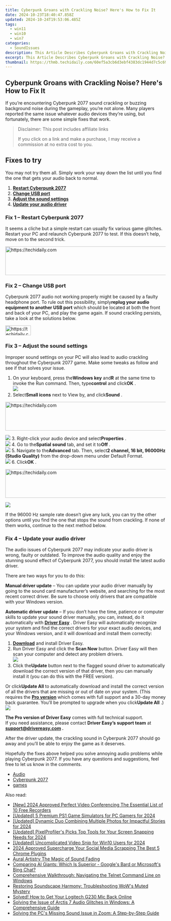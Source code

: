 ```yaml
---
title: Cyberpunk Groans with Crackling Noise? Here's How to Fix It
date: 2024-10-23T18:40:47.858Z
updated: 2024-10-24T19:53:06.485Z
tags:
  - win11
  - win10
  - win7
categories:
  - SoundIssues
description: This Article Describes Cyberpunk Groans with Crackling Noise? Here's How to Fix It
excerpt: This Article Describes Cyberpunk Groans with Crackling Noise? Here's How to Fix It
thumbnail: https://thmb.techidaily.com/60ef5a3cb6d3ebf4383dc1944d7c5c6920d92b79ffebc24b472a5709fccd0d23.jpg
---
```


## Cyberpunk Groans with Crackling Noise? Here's How to Fix It

If you’re encountering Cyberpunk 2077 sound crackling or buzzing background noise during the gameplay, you’re not alone. Many players reported the same issue whatever audio devices they’re using, but fortunately, there are some simple fixes that work.

>  Disclaimer: This post includes affiliate links
>
>  If you click on a link and make a purchase, I may receive a commission at no extra cost to you.
>

## Fixes to try

 You may not try them all. Simply work your way down the list until you find the one that gets your audio back to normal.

1. **[Restart Cyberpunk 2077](https://tools.techidaily.com/drivereasy/download/)**
2. **[Change USB port](https://tools.techidaily.com/drivereasy/download/)**
3. **[Adjust the sound settings](https://tools.techidaily.com/drivereasy/download/)**
4. **[Update your audio driver](https://tools.techidaily.com/drivereasy/download/)**

### Fix 1 – Restart Cyberpunk 2077

 It seems a cliche but a simple restart can usually fix various game glitches. Restart your PC and relaunch Cyberpunk 2077 to test. If this doesn’t help, move on to the second trick.

<!-- affiliate ads begin -->
<a href="https://aligracehair.sjv.io/c/5597632/2027181/19272" target="_top" id="2027181">
  <img src="//a.impactradius-go.com/display-ad/19272-2027181" border="0" alt="https://techidaily.com" width="728" height="90"/>
</a>
<img height="0" width="0" src="https://aligracehair.sjv.io/i/5597632/2027181/19272" style="position:absolute;visibility:hidden;" border="0" />
<!-- affiliate ads end -->

### Fix 2 – Change USB port

 Cyberpunk 2077 audio not working properly might be caused by a faulty headphone port. To rule out this possibility, simply**replug your audio equipment to another USB port** which should be located at both the front and back of your PC, and play the game again. If sound crackling persists, take a look at the solutions below.

<!-- affiliate ads begin -->
<a href="https://25home.pxf.io/c/5597632/2148634/16836" target="_top" id="2148634">
  <img src="//a.impactradius-go.com/display-ad/16836-2148634" border="0" alt="https://techidaily.com" width="80" height="31"/>
</a>
<img height="0" width="0" src="https://25home.pxf.io/i/5597632/2148634/16836" style="position:absolute;visibility:hidden;" border="0" />
<!-- affiliate ads end -->

### Fix 3 – Adjust the sound settings

 Improper sound settings on your PC will also lead to audio crackling throughout the Cyberpunk 2077 game. Make some tweaks as follow and see if that solves your issue.

1. On your keyboard, press the**Windows key** and**R** at the same time to invoke the Run command. Then, type**control** and click**OK** .  
![](https://images.drivereasy.com/wp-content/uploads/2020/12/1-3.jpg)
2. Select**Small icons** next to View by, and click**Sound** .  

<!-- affiliate ads begin -->
<a href="https://unicoeye.pxf.io/c/5597632/2134240/18498" target="_top" id="2134240">
  <img src="//a.impactradius-go.com/display-ad/18498-2134240" border="0" alt="https://techidaily.com" width="540" height="90"/>
</a>
<img height="0" width="0" src="https://unicoeye.pxf.io/i/5597632/2134240/18498" style="position:absolute;visibility:hidden;" border="0" />
<!-- affiliate ads end -->

![](https://images.drivereasy.com/wp-content/uploads/2020/12/2-5.jpg)
3. Right-click your audio device and select**Properties** .  
![](https://images.drivereasy.com/wp-content/uploads/2020/12/3-6.jpg)
4. Go to the**Spatial sound** tab, and set it to**Off** .  
![](https://images.drivereasy.com/wp-content/uploads/2020/12/4.jpg)
5. Navigate to the**Advanced** tab. Then, select**2 channel, 16 bit, 96000Hz (Studio Quality)** from the drop-down menu under Default Format.  
![](https://images.drivereasy.com/wp-content/uploads/2020/12/5.jpg)
6. Click**OK** .  

<!-- affiliate ads begin -->
<a href="https://ephamedtechinc.pxf.io/c/5597632/2136616/26400" target="_top" id="2136616">
  <img src="//a.impactradius-go.com/display-ad/26400-2136616" border="0" alt="https://techidaily.com" width="728" height="90"/>
</a>
<img height="0" width="0" src="https://ephamedtechinc.pxf.io/i/5597632/2136616/26400" style="position:absolute;visibility:hidden;" border="0" />
<!-- affiliate ads end -->

![](https://images.drivereasy.com/wp-content/uploads/2020/12/7-1.jpg)

 If the 96000 Hz sample rate doesn’t give any luck, you can try the other options until you find the one that stops the sound from crackling. If none of them works, continue to the next method below.

### Fix 4 – Update your audio driver

 The audio issues of Cyberpunk 2077 may indicate your audio driver is wrong, faulty or outdated. To improve the audio quality and enjoy the stunning sound effect of Cyberpunk 2077, you should install the latest audio driver.

There are two ways for you to do this:

**Manual driver update** – You can update your audio driver manually by going to the sound card manufacturer’s website, and searching for the most recent correct driver. Be sure to choose only drivers that are compatible with your Windows version.

**Automatic driver update** – If you don’t have the time, patience or computer skills to update your sound driver manually, you can, instead, do it automatically with **[Driver Easy](https://tools.techidaily.com/drivereasy/download/)**  . Driver Easy will automatically recognize your system and find the correct drivers for your exact audio devices, and your Windows version, and it will download and install them correctly:

1. **[Download](https://tools.techidaily.com/drivereasy/download/)**  and install Driver Easy.
2. Run Driver Easy and click the **Scan Now** button. Driver Easy will then scan your computer and detect any problem drivers.  
![](https://images.drivereasy.com/wp-content/uploads/2020/12/de-1-1.jpg)
3. Click the**Update** button next to the flagged sound driver to automatically download the correct version of that driver, then you can manually install it (you can do this with the FREE version).  

 Or click**Update All** to automatically download and install the correct version of all the drivers that are missing or out of date on your system. (This requires the **[Pro version](https://tools.techidaily.com/drivereasy/download/)**  which comes with full support and a 30-day money back guarantee. You’ll be prompted to upgrade when you click**Update All** .)  
![](https://images.drivereasy.com/wp-content/uploads/2020/12/3-2-2.jpg)

**The Pro version of Driver Easy** comes with full technical support.  
 If you need assistance, please contact **Driver Easy’s support team** at **[support@drivereasy.com](https://tools.techidaily.com/drivereasy/download/) .**

 After the driver update, the crackling sound in Cyberpunk 2077 should go away and you’ll be able to enjoy the game as it deserves.

 Hopefully the fixes above helped you solve annoying audio problems while playing Cyberpunk 2077\. If you have any questions and suggestions, feel free to let us know in the comments.

* [Audio](https://tools.techidaily.com/drivereasy/download/)
* [Cyberpunk 2077](https://tools.techidaily.com/drivereasy/download/)
* [games](https://tools.techidaily.com/drivereasy/download/)

<ins class="adsbygoogle"
     style="display:block"
     data-ad-format="autorelaxed"
     data-ad-client="ca-pub-7571918770474297"
     data-ad-slot="1223367746"></ins>

<ins class="adsbygoogle"
     style="display:block"
     data-ad-client="ca-pub-7571918770474297"
     data-ad-slot="8358498916"
     data-ad-format="auto"
     data-full-width-responsive="true"></ins>

<span class="atpl-alsoreadstyle">Also read:</span>
<div><ul>
<li><a href="https://screen-activity-recording.techidaily.com/new-2024-approved-perfect-video-conferencing-the-essential-list-of-10-free-recorders/"><u>[New] 2024 Approved Perfect Video Conferencing The Essential List of 10 Free Recorders</u></a></li>
<li><a href="https://screen-recording.techidaily.com/updated-5-premium-ps1-game-simulators-for-pc-gamers-for-2024/"><u>[Updated] 5 Premium PS1 Game Simulators for PC Gamers for 2024</u></a></li>
<li><a href="https://instagram-videos.techidaily.com/updated-dynamic-duo-combining-multiple-photos-for-impactful-stories-for-2024/"><u>[Updated] Dynamic Duo Combining Multiple Photos for Impactful Stories for 2024</u></a></li>
<li><a href="https://remote-screen-capture.techidaily.com/updated-pixelprofilers-picks-top-tools-for-your-screen-snapping-needs-for-2024/"><u>[Updated] PixelProfiler's Picks Top Tools for Your Screen Snapping Needs for 2024</u></a></li>
<li><a href="https://screen-video-capture.techidaily.com/updated-uncomplicated-video-snip-for-win10-users-for-2024/"><u>[Updated] Uncomplicated Video Snip for Win10 Users for 2024</u></a></li>
<li><a href="https://facebook-videos.techidaily.com/2024-approved-supercharge-your-social-media-scrapping-the-best-5-chrome-plugins/"><u>2024 Approved Supercharge Your Social Media Scrapping The Best 5 Chrome Plugins</u></a></li>
<li><a href="https://extra-tips.techidaily.com/aural-artistry-the-magic-of-sound-fading/"><u>Aural Artistry The Magic of Sound Fading</u></a></li>
<li><a href="https://tech-revival.techidaily.com/comparing-ai-giants-which-is-superior-googles-bard-or-microsofts-bing-chat/"><u>Comparing AI Giants: Which Is Superior - Google's Bard or Microsoft's Bing Chat?</u></a></li>
<li><a href="https://tech-recovery.techidaily.com/comprehensive-walkthrough-navigating-the-telnet-command-line-on-windows/"><u>Comprehensive Walkthrough: Navigating the Telnet Command Line on Windows</u></a></li>
<li><a href="https://sound-issues.techidaily.com/restoring-soundscape-harmony-troubleshooting-wows-muted-mystery/"><u>Restoring Soundscape Harmony: Troubleshooting WoW's Muted Mystery</u></a></li>
<li><a href="https://sound-issues.techidaily.com/solved-how-to-get-your-logitech-g230-mic-back-online/"><u>Solved! How to Get Your Logitech G230 Mic Back Online</u></a></li>
<li><a href="https://sound-issues.techidaily.com/solving-the-issue-of-arctis-7-audio-glitches-in-windows-a-comprehensive-guide/"><u>Solving the Issue of Arctis 7 Audio Glitches in Windows: A Comprehensive Guide</u></a></li>
<li><a href="https://sound-issues.techidaily.com/solving-the-pcs-missing-sound-issue-in-zoom-a-step-by-step-guide/"><u>Solving the PC's Missing Sound Issue in Zoom: A Step-by-Step Guide</u></a></li>
</ul></div>

